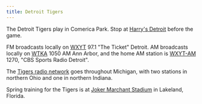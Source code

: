 ```yaml
---
title: Detroit Tigers
---
```

The Detroit Tigers play in Comerica Park.
Stop at [Harry's Detroit] before the game.

FM broadcasts locally on [WXYT] 97.1 "The Ticket" Detroit.
AM broadcasts locally on [WTKA] 1050 AM Ann Arbor,
and the home AM station is [WXYT-AM] 1270, "CBS Sports Radio Detroit".

The [Tigers radio network] goes throughout Michigan,
with two stations in northern Ohio and one in northern
Indiana.

Spring training for the Tigers is at
[Joker Marchant Stadium] in Lakeland, Florida.

[Tigers radio network]:https://www.mlb.com/tigers/schedule/affiliates
[Harry's Detroit]:https://www.harrysdetroit.com/

[WXYT]:https://emv-commonplace.netlify.com/radio/fm-broadcast/wxyt/
[WTKA]:https://emv-commonplace.netlify.com/radio/am-broadcast/wtka/
[WXYT-AM]:https://emv-commonplace.netlify.com/radio/am-broadcast/wxyt/

[Joker Marchant Stadium]:https://www.mlb.com/tigers/spring-training/ballpark
